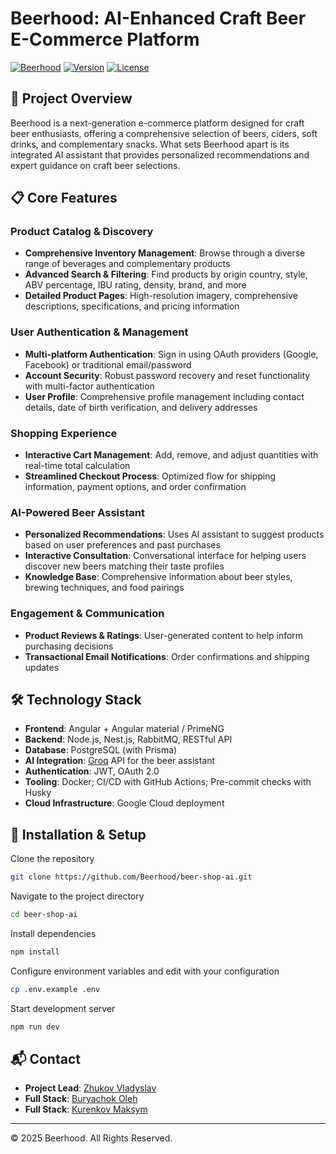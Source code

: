 # Beerhood: AI-Enhanced Craft Beer E-Commerce Platform

[![Beerhood](https://img.shields.io/badge/Beerhood-AI--Enhanced%20Craft%20Beer-f39c12)](https://github.com/Beerhood)
[![Version](https://img.shields.io/badge/version-0.1.0-blue)](https://github.com/Beerhood/beer-shop-ai)
[![License](https://img.shields.io/badge/license-Apache--2.0-amber)](https://github.com/Beerhood/beer-shop-ai/blob/main/LICENSE)

## 🍺 Project Overview

Beerhood is a next-generation e-commerce platform designed for craft beer enthusiasts, offering a comprehensive selection of beers, ciders, soft drinks, and complementary snacks. What sets Beerhood apart is its integrated AI assistant that provides personalized recommendations and expert guidance on craft beer selections.

## 📋 Core Features

### Product Catalog & Discovery

- **Comprehensive Inventory Management**: Browse through a diverse range of beverages and complementary products
- **Advanced Search & Filtering**: Find products by origin country, style, ABV percentage, IBU rating, density, brand, and more
- **Detailed Product Pages**: High-resolution imagery, comprehensive descriptions, specifications, and pricing information

### User Authentication & Management

- **Multi-platform Authentication**: Sign in using OAuth providers (Google, Facebook) or traditional email/password
- **Account Security**: Robust password recovery and reset functionality with multi-factor authentication
- **User Profile**: Comprehensive profile management including contact details, date of birth verification, and delivery addresses

### Shopping Experience

- **Interactive Cart Management**: Add, remove, and adjust quantities with real-time total calculation
- **Streamlined Checkout Process**: Optimized flow for shipping information, payment options, and order confirmation

### AI-Powered Beer Assistant

- **Personalized Recommendations**: Uses AI assistant to suggest products based on user preferences and past purchases
- **Interactive Consultation**: Conversational interface for helping users discover new beers matching their taste profiles
- **Knowledge Base**: Comprehensive information about beer styles, brewing techniques, and food pairings

### Engagement & Communication

- **Product Reviews & Ratings**: User-generated content to help inform purchasing decisions
- **Transactional Email Notifications**: Order confirmations and shipping updates

## 🛠️ Technology Stack

- **Frontend**: Angular + Angular material / PrimeNG
- **Backend**: Node.js, Nest.js, RabbitMQ, RESTful API
- **Database**: PostgreSQL (with Prisma)
- **AI Integration**: [Groq](https://console.groq.com/home) API for the beer assistant
- **Authentication**: JWT, OAuth 2.0
- **Tooling**: Docker; CI/CD with GitHub Actions; Pre-commit checks with Husky
- **Cloud Infrastructure**: Google Cloud deployment

## 🚀 Installation & Setup

Clone the repository

```bash
git clone https://github.com/Beerhood/beer-shop-ai.git
```

Navigate to the project directory

```bash
cd beer-shop-ai
```

Install dependencies

```bash
npm install
```

Configure environment variables and edit with your configuration

```bash
cp .env.example .env
```

Start development server

```bash
npm run dev
```

## 📬 Contact

- **Project Lead**: [Zhukov Vladyslav](mailto:zhukov.vladyslav.vitaliyovych@gmail.com)
- **Full Stack**: [Buryachok Oleh](https://t.me/kowaaalskii)
- **Full Stack**: [Kurenkov Maksym](https://t.me/Pelmen_3000)

---

© 2025 Beerhood. All Rights Reserved.
